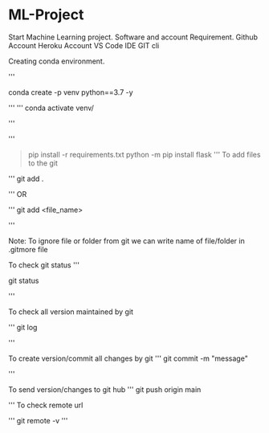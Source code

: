 # ML-Project
Start Machine Learning project.
Software and account Requirement.
Github Account
Heroku Account
VS Code IDE
GIT cli


Creating conda environment.

'''

conda create -p venv python==3.7 -y


'''
'''
conda activate venv/

'''

'''
>pip install -r  requirements.txt
python -m pip install flask
'''
To add files to the git

'''
git add .

'''
OR 


'''
git add <file_name>

'''

Note: To ignore file or folder from git we can write name of file/folder  in .gitmore file


To check git status
'''

git status

'''

To check all version maintained by git 

'''
git log

'''

To create version/commit all changes by git
'''
git commit -m "message"    

'''

To send version/changes to git hub
'''
git push origin main

'''
To check remote url

'''
git remote -v
'''
